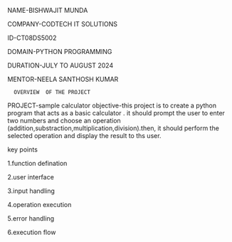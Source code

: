 NAME-BISHWAJIT MUNDA

COMPANY-CODTECH IT SOLUTIONS

ID-CT08DS5002

DOMAIN-PYTHON PROGRAMMING

DURATION-JULY TO AUGUST 2024

MENTOR-NEELA SANTHOSH KUMAR

        
      OVERVIEW  OF THE PROJECT

PROJECT-sample calculator 
objective-this project is to create a python program that acts as a basic calculator . it should prompt the user to enter two numbers and choose an operation (addition,substraction,multiplication,division).then,  it should perform the selected operation and display the result to ths user.


   key points 
   
1.function defination

2.user interface

3.input handling

4.operation execution

5.error handling

6.execution flow



